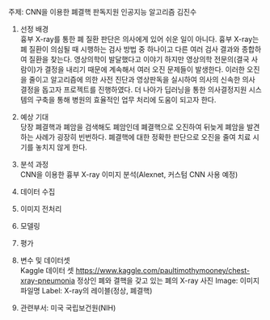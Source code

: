 ﻿주제: CNN을 이용한 폐결핵 판독지원 인공지능 알고리즘
김진수

1.	선정 배경  
흉부 X-ray를 통한 폐 질환 판단은 의사에게 있어 쉬운 일이 아니다. 흉부 X-ray는 폐 질환이 의심될 때 시행하는 검사 방법 중 하나이고 다른 여러 검사 결과와 종합하여 질환을 찾는다. 영상의학이 발달했다고 이야기 하지만 영상의학 전문의(결국 사람이)가 결정을 내리기 때문에 계속해서 여러 오진 문제들이 발생한다. 이러한 오진을 줄이고 알고리즘에 의한 사전 진단과 영상판독을 실시하여 의사의 신속한 의사 결정을 돕고자 프로젝트를 진행하였다. 더 나아가 딥러닝을 통한 의사결정지원 시스템의 구축을 통해 병원의 효율적인 업무 처리에 도움이 되고자 한다.

2.	예상 기대  
당장 폐결핵과 폐암을 검색해도 폐암인데 폐결핵으로 오진하여 뒤늦게 폐암을 발견하는 사례가 굉장히 빈번하다. 폐결핵에 대한 정확한 판단으로 오진을 줄여 치료 시기를 놓치지 않게 한다.

3.	분석 과정  
CNN을 이용한 흉부 X-ray 이미지 분석(Alexnet, 커스텀 CNN 사용 예정)
1.	데이터 수집
2.	이미지 전처리
3.	모델링
4.	평가

4.	변수 및 데이터셋  
Kaggle 데이터 셋
https://www.kaggle.com/paultimothymooney/chest-xray-pneumonia
정상인 폐와 결핵을 갖고 있는 폐의 X-ray 사진
Image: 이미지 파일명
Label: X-ray의 레이블(정상, 폐결핵)

5.	관련부서: 미국 국립보건원(NIH)


